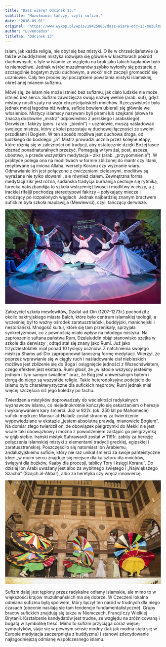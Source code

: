 ```yaml
---
title: "Dasz wiarę? Odcinek 13."
subtitle: "Muzułmanin tańczy, czyli sufizm."
date: "2016-09-01"
original: "https://www.wykop.pl/wpis/19425885/dasz-wiare-odc-13-muzulmanin-tanczy-czyli-sufizm-i/"
author: "Luvencedus"
titleTab: "Odcinek 13"
---
```


Islam, jak każda religia, nie obył się bez mistyki. O ile w chrześcijaństwie (a także w buddyzmie) mistyka rozwijała się głównie w klasztorach pośród duchownych, o tyle w islamie ze względu na brak jako takich kapłanów było to niemożliwe. Jednak wśród muzułmanów szybko wyłoniły się postacie o szczególnie bogatym życiu duchowym, a wokół nich zaczęli gromadzić się uczniowie. Cały ten proces był początkiem powstania mistyki islamskiej, określanej mianem sufizmu.

Mówi się, że islam nie może istnieć bez sufizmu, jak ciało ludzkie nie może istnieć bez serca. Sufizm zawdzięcza swoją nazwę wełnie (arab. suf), gdyż mistycy nosili szaty na wzór chrześcijańskich mnichów. Rzeczywistość była jednak mniej łagodna niż wełna, suficie bowiem ubierali się głównie we włosienice. Mistycy islamscy nazywani byli pirami lub szejkami (słowa te znaczą dosłownie „mistrz” odpowiednio z perskiego i arabskiego). Derwisze i fakirzy (pers. i arab. „biedni”) – uczniowie, muszą naśladować swojego mistrza, który z kolei pozostaje w duchowej łączności ze swoimi przodkami i Bogiem. W ten sposób możliwa jest duchowa droga, od ludzkiego do boskiego „ja”. Mistrz prowadzi ucznia przez kolejne etapy, które różnią się w zależności od tradycji, aby ostatecznie dzięki Bożej łasce doznać ponadnaturalnych przeżyć. Pomagają w tym żal, post, asceza, ubóstwo, a przede wszystkim medytacja – zikr (arab. „przypomnienie”). W praktyce polega ona na modlitwach w formie zbliżonej do mantr czy litanii, recytowane są imiona Allaha, wersety Koranu czy wyznanie wiary. Odmawianie ich jest połączone z ćwiczeniami cielesnymi, modlitwy są wyrażane nie tylko słowami , ale również ciałem. Zewnętrzna forma medytacji zikr jest różna, sudańska tradycja burhanijja cechuje się rytmiką, turecka nakszbandijja to szkoła wstrzemięźliwości i modlitwy w ciszy, a z irackiej rifaijji pochodzą stereotypowi fakirzy – połykający miecze i chodzący po rozpalonych węglach. Jednak najbardziej znanym bractwem sufickim była szkoła maulawijja (Mewlewici), czyli tańczący derwisze.

!["Współcześni wirujący derwisze"](../images/odc13/whirling_dervishes.jpg "Współcześni wirujący derwisze.")

Założyciel szkoła mewlewitów, Dżalal-ad-Din (1207-1273r.) pochodził z okolic baktryjskiego miasta Balch, które było centrum islamskiej teologii, a wcześniej był to ważny ośrodek zaratusztriański, buddyjski, manichejski i nestoriański. Mnogość kultur, które się tam przenikały, sprzyjała synkretyzmowi, co z pewnością miało wpływ na młodego mistyka. Na zaproszenie sułtana państwa Rum, Dżalaluddin objął stanowisko szejka w szkole dla derwiszy , odtąd stał się znany jako Rumi. Już jako trzydziestolatek miał ponad 10 tysięcy uczniów. Z natchnienia swojego mistrza Shams ad-Din zaproponował taneczną formę medytacji. Wierzył, że poprzez wprawianie się w ciągły ruch i naśladowanie ciał niebieskich możliwe jest zbliżenie się do Boga i osiągnięcie jedności z Wszechświatem, czego efektem jest ekstaza. Rumi głosił, że „w istocie wszyscy jesteśmy jednym i tym samym światłem” oraz, że Bóg jest uniwersalnym bytem i dorgą do niego są wszystkie religie. Takie heterodoksyjne podejście do islamu było charakterystyczne dla sufickich mędrców, Rumi jednak miał więcej szczęścia niż jego koledzy po fachu.

Twierdzenia mistyków doprowadzały do wściekłości radykalnych wyznawców islamu, co niejednokrotnie kończyło się oskarżaniem o herezje i wykonywaniem kary śmierci. Już w 922r. (ok. 250 lat po Mahomecie) suficki mędrzec Mansur al-Haladż został stracony za twierdzenie wypowiedziane w ekstazie „jestem absolutną prawdą, mianowicie Bogiem”. Na domiar złego twierdził on, że obowiązek pielgrzymki do Mekki nie jest wcale taki obowiązkowy i można z powodzeniem zastąpić go pielgrzymką w głąb siebie. Irański mistyk Suhrawardi został w 1191r. zabity za herezję połączenia islamskiej mistyki z elementami tradycji greckiej, egipskiej i zaratusztrańskiej. Poszczęściło się natomiast Ibn Arabiemu, andaluzyjskiemu suficie, który nie raz unikał śmierci za swoje panteistyczne idee: „w moim sercu znajduje się miejsce dla kalsztoru dla mnichów, świątyni dla bożków, Kaaby dla procesji, tablicy Tory i księgi Koranu”. Do dzisiaj Ibn Arabi uważany jest albo za wybitnego świętego i „Największego Szacha” (Szajch al-Akbar), albo za heretyka czy wręcz innowiercę.

!["Współcześni sufi z Egiptu"](../images/odc13/sufi_tanoura.jpg "Współcześni sufi z Egiptu.")

Sufizm dalej jest tępiony przez radykalne odłamy islamskie, ale mimo to w większości krajów muzułmańskich ma się dobrze. W Czeczeni lokalna odmiana sufizmu byłą spoiwem, który łączył ten naród w trudnych dla niego czasach (obecnie nasilają się tam tendencje fundamentalistyczne). Grupy bractw sufickich znajdują się także w Niemczech, Francji czy Wielkiej Brytanii. Kształcenie kandydatów jest trudne, ze względu na zróżnicowaną i bogatą w symbolikę treść. Mimo to sufizm przyciąga coraz więcej sympatyków, staje się w pewnym sensie modny (tak jak modna stała się w Europie medytacja zaczerpnięta z buddyzmu) i stanowi zdecydowanie najłagodniejszą odmianę współczesnego islamu.